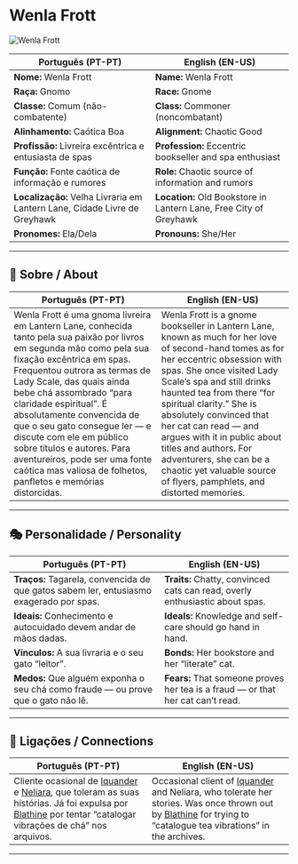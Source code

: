 # Wenla Frott

![Wenla Frott](assets/npc/npc_blank.png)

| **Português (PT-PT)** | **English (EN-US)** |
| --------------------- | ------------------- |
| **Nome:** Wenla Frott | **Name:** Wenla Frott |
| **Raça:** Gnomo | **Race:** Gnome |
| **Classe:** Comum (não-combatente) | **Class:** Commoner (noncombatant) |
| **Alinhamento:** Caótica Boa | **Alignment:** Chaotic Good |
| **Profissão:** Livreira excêntrica e entusiasta de spas | **Profession:** Eccentric bookseller and spa enthusiast |
| **Função:** Fonte caótica de informação e rumores | **Role:** Chaotic source of information and rumors |
| **Localização:** Velha Livraria em Lantern Lane, Cidade Livre de Greyhawk | **Location:** Old Bookstore in Lantern Lane, Free City of Greyhawk |
| **Pronomes:** Ela/Dela | **Pronouns:** She/Her |

---

## 📖 Sobre / About

| **Português (PT-PT)** | **English (EN-US)** |
| --------------------- | ------------------- |
| Wenla Frott é uma gnoma livreira em Lantern Lane, conhecida tanto pela sua paixão por livros em segunda mão como pela sua fixação excêntrica em spas. Frequentou outrora as termas de Lady Scale, das quais ainda bebe chá assombrado “para claridade espiritual”. É absolutamente convencida de que o seu gato consegue ler — e discute com ele em público sobre títulos e autores. Para aventureiros, pode ser uma fonte caótica mas valiosa de folhetos, panfletos e memórias distorcidas. | Wenla Frott is a gnome bookseller in Lantern Lane, known as much for her love of second-hand tomes as for her eccentric obsession with spas. She once visited Lady Scale’s spa and still drinks haunted tea from there “for spiritual clarity.” She is absolutely convinced that her cat can read — and argues with it in public about titles and authors. For adventurers, she can be a chaotic yet valuable source of flyers, pamphlets, and distorted memories. |

---

## 🎭 Personalidade / Personality

| **Português (PT-PT)** | **English (EN-US)** |
| --------------------- | ------------------- |
| **Traços:** Tagarela, convencida de que gatos sabem ler, entusiasmo exagerado por spas. | **Traits:** Chatty, convinced cats can read, overly enthusiastic about spas. |
| **Ideais:** Conhecimento e autocuidado devem andar de mãos dadas. | **Ideals:** Knowledge and self-care should go hand in hand. |
| **Vínculos:** A sua livraria e o seu gato “leitor”. | **Bonds:** Her bookstore and her “literate” cat. |
| **Medos:** Que alguém exponha o seu chá como fraude — ou prove que o gato não lê. | **Fears:** That someone proves her tea is a fraud — or that her cat can’t read. |

---

## 🔗 Ligações / Connections

| **Português (PT-PT)**                                                                                                                                                                                                             | **English (EN-US)**                                                                                                                                                                                             |
| --------------------------------------------------------------------------------------------------------------------------------------------------------------------------------------------------------------------------------- | --------------------------------------------------------------------------------------------------------------------------------------------------------------------------------------------------------------- |
| Cliente ocasional de [Iquander](docs/npc/-/Free%20City%20of%20Grehawk/iquander_of_greyhawk.md) e [Neliara](docs/npc/-/Free%20City%20of%20Grehawk/neliara_de_oghma.md), que toleram as suas histórias. Já foi expulsa por [Blathine](docs/npc/-/Free%20City%20of%20Grehawk/sister_blathine.md) por tentar “catalogar vibrações de chá” nos arquivos. | Occasional client of [Iquander](docs/npc/-/Free%20City%20of%20Grehawk/iquander_of_greyhawk.md) and Neliara, who tolerate her stories. Was once thrown out by [Blathine](docs/npc/-/Free%20City%20of%20Grehawk/sister_blathine.md) for trying to “catalogue tea vibrations” in the archives. |

---
